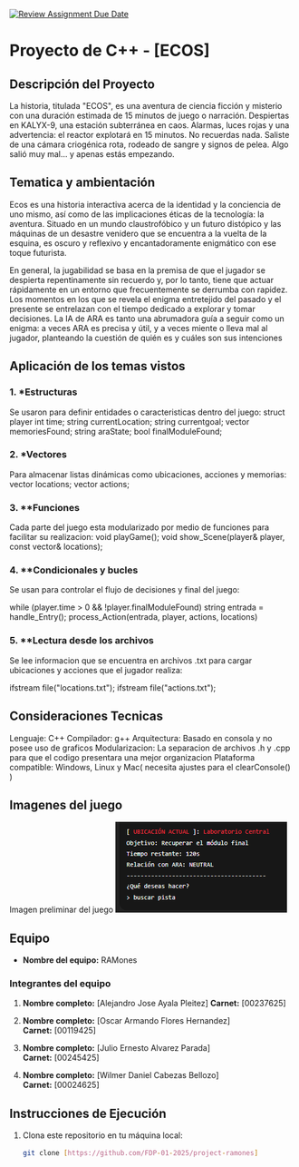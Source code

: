[![Review Assignment Due Date](https://classroom.github.com/assets/deadline-readme-button-22041afd0340ce965d47ae6ef1cefeee28c7c493a6346c4f15d667ab976d596c.svg)](https://classroom.github.com/a/mi1WNrHU)
# Proyecto de C++ - [ECOS]

## Descripción del Proyecto

La historia, titulada "ECOS", es una aventura de ciencia ficción y misterio con una duración estimada de 15 minutos de juego o narración. Despiertas en KALYX-9, una estación subterránea en caos. Alarmas, luces rojas y una advertencia: el reactor explotará en 15 minutos. No recuerdas nada. Saliste de una cámara criogénica rota, rodeado de sangre y signos de pelea. Algo salió muy mal… y apenas estás empezando.

## Tematica y ambientación
Ecos es una historia interactiva acerca de la identidad y la conciencia de uno mismo, así como de las
implicaciones éticas de la tecnología: la aventura. Situado en un mundo claustrofóbico y un futuro
distópico y las máquinas de un desastre venidero que se encuentra a la vuelta de la
esquina, es oscuro y reflexivo y encantadoramente enigmático con ese toque futurista.

En general, la jugabilidad se basa en la premisa de que el jugador se despierta repentinamente sin
recuerdo y, por lo tanto, tiene que actuar rápidamente en un entorno que frecuentemente se derrumba
con rapidez. Los momentos en los que se revela el enigma entretejido del pasado y el presente se
entrelazan con el tiempo dedicado a explorar y tomar decisiones. La IA de ARA es tanto una abrumadora
guía a seguir como un enigma: a veces ARA es precisa y útil, y a veces miente o lleva mal al jugador,
planteando la cuestión de quién es y cuáles son sus intenciones

## Aplicación de los temas vistos

### 1. *Estructuras
Se usaron para definir entidades o caracteristicas dentro del juego:
struct player 
    int time;
    string currentLocation;
    string currentgoal;
    vector<string> memoriesFound;
    string araState;
    bool finalModuleFound;

### 2. *Vectores
Para almacenar listas dinámicas como ubicaciones, acciones y memorias:
vector<location> locations;
vector<action> actions;

### 3. **Funciones
Cada parte del juego esta modularizado por medio de funciones para facilitar su realizacion:
void playGame();
void show_Scene(player& player, const vector<location>& locations);

### 4. **Condicionales y bucles
Se usan para controlar el flujo de decisiones y final del juego:

while (player.time > 0 && !player.finalModuleFound) 
    string entrada = handle_Entry();
    process_Action(entrada, player, actions, locations)

### 5. **Lectura desde los archivos
Se lee informacion que se encuentra en archivos .txt para cargar ubicaciones y acciones que el jugador realiza:

ifstream file("locations.txt");
ifstream file("actions.txt");

## Consideraciones Tecnicas
Lenguaje: C++
Compilador: g++
Arquitectura: Basado en consola y no posee uso de graficos
Modularizacion: La separacion de archivos .h y .cpp para que el codigo presentara una mejor organizacion
Plataforma compatible: Windows, Linux y Mac( necesita ajustes para el clearConsole() )

## Imagenes del juego
Imagen preliminar del juego
![alt text](image.png)

## Equipo

- **Nombre del equipo:** RAMones

### Integrantes del equipo

1. **Nombre completo:** [Alejandro Jose Ayala Pleitez]
   **Carnet:** [00237625]

2. **Nombre completo:** [Oscar Armando Flores Hernandez]  
   **Carnet:** [00119425]

3. **Nombre completo:** [Julio Ernesto Alvarez Parada]  
   **Carnet:** [00245425]

4. **Nombre completo:** [Wilmer Daniel Cabezas Bellozo]  
   **Carnet:** [00024625]


## Instrucciones de Ejecución

1. Clona este repositorio en tu máquina local:
   ```bash
   git clone [https://github.com/FDP-01-2025/project-ramones]
